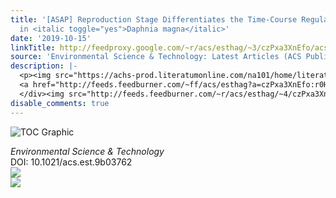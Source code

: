 ```yaml
---
title: '[ASAP] Reproduction Stage Differentiates the Time-Course Regulation of Metabolites
  in <italic toggle="yes">Daphnia magna</italic>'
date: '2019-10-15'
linkTitle: http://feedproxy.google.com/~r/acs/esthag/~3/czPxa3XnEfo/acs.est.9b03762
source: 'Environmental Science & Technology: Latest Articles (ACS Publications)'
description: |-
  <p><img src="https://achs-prod.literatumonline.com/na101/home/literatum/publisher/achs/journals/content/esthag/0/esthag.ahead-of-print/acs.est.9b03762/20191015/images/medium/es9b03762_0007.gif" alt="TOC Graphic"/></p><div><cite>Environmental Science & Technology</cite></div><div>DOI: 10.1021/acs.est.9b03762</div><div class="feedflare">
  <a href="http://feeds.feedburner.com/~ff/acs/esthag?a=czPxa3XnEfo:r0H92omNt-8:yIl2AUoC8zA"><img src="http://feeds.feedburner.com/~ff/acs/esthag?d=yIl2AUoC8zA" border="0"></img></a>
  </div><img src="http://feeds.feedburner.com/~r/acs/esthag/~4/czPxa3XnEfo" ...
disable_comments: true
---
```

<p><img src="https://achs-prod.literatumonline.com/na101/home/literatum/publisher/achs/journals/content/esthag/0/esthag.ahead-of-print/acs.est.9b03762/20191015/images/medium/es9b03762_0007.gif" alt="TOC Graphic"/></p><div><cite>Environmental Science & Technology</cite></div><div>DOI: 10.1021/acs.est.9b03762</div><div class="feedflare">
<a href="http://feeds.feedburner.com/~ff/acs/esthag?a=czPxa3XnEfo:r0H92omNt-8:yIl2AUoC8zA"><img src="http://feeds.feedburner.com/~ff/acs/esthag?d=yIl2AUoC8zA" border="0"></img></a>
</div><img src="http://feeds.feedburner.com/~r/acs/esthag/~4/czPxa3XnEfo" ...